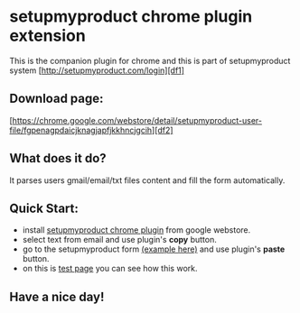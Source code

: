 **setupmyproduct** chrome plugin extension
=======================================

This is the companion plugin for chrome and this is part of setupmyproduct system [http://setupmyproduct.com/login][df1]


Download page:
--------------
[https://chrome.google.com/webstore/detail/setupmyproduct-user-file/fgpenagpdaicjknagjapfjkkhncjgcih][df2]

What does it do?
----------------
It parses users gmail/email/txt files content and fill the form automatically.


Quick Start:
------------
* install [setupmyproduct chrome plugin][df2] from google webstore.
* select text from email and use plugin's **copy** button.
* go to the setupmyproduct form [(example here)][df3] and use plugin's **paste** button.
* on this is [test page][df3] you can see how this work.

Have a nice day!
------------

 [df1]: <http://setupmyproduct.com/login>
 [df2]: <https://chrome.google.com/webstore/detail/setupmyproduct-user-file/fgpenagpdaicjknagjapfjkkhncjgcih>
 [df3]: <test_plugin.html>
 
